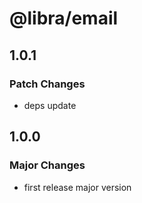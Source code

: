 # @libra/email

## 1.0.1

### Patch Changes

- deps update

## 1.0.0

### Major Changes

- first release major version
